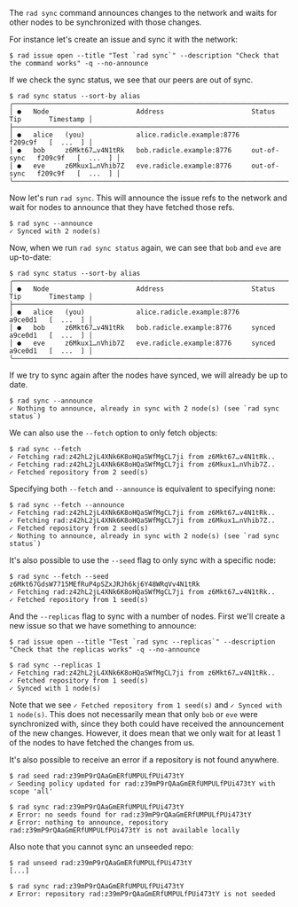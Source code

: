 The `rad sync` command announces changes to the network and waits for other
nodes to be synchronized with those changes.

For instance let's create an issue and sync it with the network:

```
$ rad issue open --title "Test `rad sync`" --description "Check that the command works" -q --no-announce
```

If we check the sync status, we see that our peers are out of sync.

```
$ rad sync status --sort-by alias
╭──────────────────────────────────────────────────────────────────────────────────────────────╮
│ ●   Node                      Address                      Status        Tip       Timestamp │
├──────────────────────────────────────────────────────────────────────────────────────────────┤
│ ●   alice   (you)             alice.radicle.example:8776                 f209c9f   [  ...  ] │
│ ●   bob     z6Mkt67…v4N1tRk   bob.radicle.example:8776     out-of-sync   f209c9f   [  ...  ] │
│ ●   eve     z6Mkux1…nVhib7Z   eve.radicle.example:8776     out-of-sync   f209c9f   [  ...  ] │
╰──────────────────────────────────────────────────────────────────────────────────────────────╯
```

Now let's run `rad sync`. This will announce the issue refs to the network and
wait for nodes to announce that they have fetched those refs.

```
$ rad sync --announce
✓ Synced with 2 node(s)
```

Now, when we run `rad sync status` again, we can see that `bob` and
`eve` are up-to-date:

```
$ rad sync status --sort-by alias
╭─────────────────────────────────────────────────────────────────────────────────────────╮
│ ●   Node                      Address                      Status   Tip       Timestamp │
├─────────────────────────────────────────────────────────────────────────────────────────┤
│ ●   alice   (you)             alice.radicle.example:8776            a9ce0d1   [  ...  ] │
│ ●   bob     z6Mkt67…v4N1tRk   bob.radicle.example:8776     synced   a9ce0d1   [  ...  ] │
│ ●   eve     z6Mkux1…nVhib7Z   eve.radicle.example:8776     synced   a9ce0d1   [  ...  ] │
╰─────────────────────────────────────────────────────────────────────────────────────────╯
```

If we try to sync again after the nodes have synced, we will already
be up to date.

```
$ rad sync --announce
✓ Nothing to announce, already in sync with 2 node(s) (see `rad sync status`)
```

We can also use the `--fetch` option to only fetch objects:

```
$ rad sync --fetch
✓ Fetching rad:z42hL2jL4XNk6K8oHQaSWfMgCL7ji from z6Mkt67…v4N1tRk..
✓ Fetching rad:z42hL2jL4XNk6K8oHQaSWfMgCL7ji from z6Mkux1…nVhib7Z..
✓ Fetched repository from 2 seed(s)
```

Specifying both `--fetch` and `--announce` is equivalent to specifying none:

```
$ rad sync --fetch --announce
✓ Fetching rad:z42hL2jL4XNk6K8oHQaSWfMgCL7ji from z6Mkt67…v4N1tRk..
✓ Fetching rad:z42hL2jL4XNk6K8oHQaSWfMgCL7ji from z6Mkux1…nVhib7Z..
✓ Fetched repository from 2 seed(s)
✓ Nothing to announce, already in sync with 2 node(s) (see `rad sync status`)
```

It's also possible to use the `--seed` flag to only sync with a specific node:

```
$ rad sync --fetch --seed z6Mkt67GdsW7715MEfRuP4pSZxJRJh6kj6Y48WRqVv4N1tRk
✓ Fetching rad:z42hL2jL4XNk6K8oHQaSWfMgCL7ji from z6Mkt67…v4N1tRk..
✓ Fetched repository from 1 seed(s)
```

And the `--replicas` flag to sync with a number of nodes. First we'll
create a new issue so that we have something to announce:

```
$ rad issue open --title "Test `rad sync --replicas`" --description "Check that the replicas works" -q --no-announce
```

```
$ rad sync --replicas 1
✓ Fetching rad:z42hL2jL4XNk6K8oHQaSWfMgCL7ji from z6Mkt67…v4N1tRk..
✓ Fetched repository from 1 seed(s)
✓ Synced with 1 node(s)
```

Note that we see `✓ Fetched repository from 1 seed(s)` and `✓ Synced
with 1 node(s)`. This does not necessarily mean that only `bob` or
`eve` were synchronized with, since they both could have received the
announcement of the new changes. However, it does mean that we only
wait for at least 1 of the nodes to have fetched the changes from us.


It's also possible to receive an error if a repository is not found anywhere.

```
$ rad seed rad:z39mP9rQAaGmERfUMPULfPUi473tY
✓ Seeding policy updated for rad:z39mP9rQAaGmERfUMPULfPUi473tY with scope 'all'
```
``` (fail)
$ rad sync rad:z39mP9rQAaGmERfUMPULfPUi473tY
✗ Error: no seeds found for rad:z39mP9rQAaGmERfUMPULfPUi473tY
✗ Error: nothing to announce, repository rad:z39mP9rQAaGmERfUMPULfPUi473tY is not available locally
```

Also note that you cannot sync an unseeded repo:
```
$ rad unseed rad:z39mP9rQAaGmERfUMPULfPUi473tY
[...]
```
``` (fail)
$ rad sync rad:z39mP9rQAaGmERfUMPULfPUi473tY
✗ Error: repository rad:z39mP9rQAaGmERfUMPULfPUi473tY is not seeded
```
